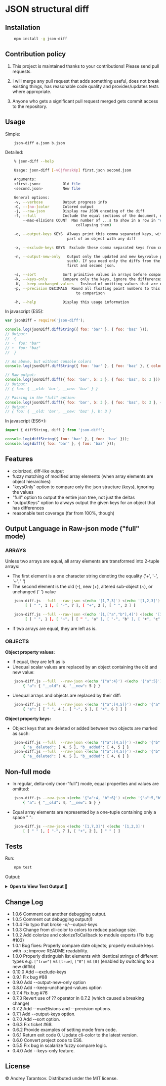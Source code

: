 # JSON structural diff

## Installation

```sh
    npm install -g json-diff
```

## Contribution policy

1. This project is maintained thanks to your contributions! Please send pull requests.

2. I will merge any pull request that adds something useful, does not break existing things, has reasonable code quality and provides/updates tests where appropriate.

3. Anyone who gets a significant pull request merged gets commit access to the repository.

## Usage

Simple:

```sh
    json-diff a.json b.json
```

Detailed:

```sh
    % json-diff --help

    Usage: json-diff [-vCjfonskKp] first.json second.json

    Arguments:
    <first.json>          Old file
    <second.json>         New file

    General options:
    -v, --verbose         Output progress info
    -C, --[no-]color      Colored output
    -j, --raw-json        Display raw JSON encoding of the diff
    -f, --full            Include the equal sections of the document, not just the deltas
        --max-elisions COUNT  Max number of ...s to show in a row in "deltas" mode (before
                                collapsing them)

    -o, --output-keys KEYS  Always print this comma separated keys, with their value, if they are
                            part of an object with any diff

    -x, --exclude-keys KEYS  Exclude these comma separated keys from comparison on both files

    -n, --output-new-only   Output only the updated and new key/value pairs (without marking them as
                            such). If you need only the diffs from the old file, just exchange the
                            first and second json.

    -s, --sort            Sort primitive values in arrays before comparing
    -k, --keys-only       Compare only the keys, ignore the differences in values
    -K, --keep-unchanged-values   Instead of omitting values that are equal, output them as they are
    -p, --precision DECIMALS  Round all floating point numbers to this number of decimal places prior
                                to comparison

    -h, --help            Display this usage information
```

In javascript (ES5):

```js
var jsonDiff = require('json-diff');

console.log(jsonDiff.diffString({ foo: 'bar' }, { foo: 'baz' }));
// Output:
//  {
// -  foo: "bar"
// +  foo: "baz"
//  }

// As above, but without console colors
console.log(jsonDiff.diffString({ foo: 'bar' }, { foo: 'baz' }, { color: false }));

// Raw output:
console.log(jsonDiff.diff({ foo: 'bar', b: 3 }, { foo: 'baz', b: 3 }));
// Output:
// { foo: { __old: 'bar', __new: 'baz' } }

// Passing in the "full" option:
console.log(jsonDiff.diff({ foo: 'bar', b: 3 }, { foo: 'baz', b: 3 }, { full: true }));
// Output:
// { foo: { __old: 'bar', __new: 'baz' }, b: 3 }
```

In javascript (ES6+):

```js
import { diffString, diff } from 'json-diff';

console.log(diffString({ foo: 'bar' }, { foo: 'baz' }));
console.log(diff({ foo: 'bar' }, { foo: 'baz' }));
```

## Features

- colorized, diff-like output
- fuzzy matching of modified array elements (when array elements are object hierarchies)
- "keysOnly" option to compare only the json structure (keys), ignoring the values
- "full" option to output the entire json tree, not just the deltas
- "outputKeys" option to always output the given keys for an object that has differences
- reasonable test coverage (far from 100%, though)

## Output Language in Raw-json mode ("full" mode)

### ARRAYS

Unless two arrays are equal, all array elements are transformed into 2-tuple arrays:

- The first element is a one character string denoting the equality ('+', '-', '~', ' ')
- The second element is the old (-), new (+), altered sub-object (~), or unchanged (' ') value

```sh
    json-diff.js --full --raw-json <(echo '[1,7,3]') <(echo '[1,2,3]')
         [ [ " ", 1 ], [ "-", 7 ], [ "+", 2 ], [ " ", 3 ] ]
```

```sh
    json-diff.js --full --raw-json <(echo '[1,["a","b"],4]') <(echo '[1,["a","c"],4]')
         [ [ " ", 1 ], [ "~", [ [ " ", "a" ], [ "-", "b" ], [ "+", "c" ] ] ], [ " ", 4 ] ]
```

- If two arrays are equal, they are left as is.

### OBJECTS

**Object property values:**

- If equal, they are left as is
- Unequal scalar values are replaced by an object containing the old and new value:

```sh
    json-diff.js --full  --raw-json <(echo '{"a":4}') <(echo '{"a":5}')
        { "a": { "__old": 4, "__new": 5 } }
```

- Unequal arrays and objects are replaced by their diff:

```sh
    json-diff.js --full  --raw-json <(echo '{"a":[4,5]}') <(echo '{"a":[4,6]}')
        { "a": [ [ " ", 4 ], [ "-", 5 ], [ "+", 6 ] ] }
```

**Object property keys:**

- Object keys that are deleted or added between two objects are marked as such:

```sh
    json-diff.js --full  --raw-json <(echo '{"a":[4,5]}') <(echo '{"b":[4,5]}')
        { "a__deleted": [ 4, 5 ], "b__added": [ 4, 5 ] }
    json-diff.js --full  --raw-json <(echo '{"a":[4,5]}') <(echo '{"b":[4,6]}')
        { "a__deleted": [ 4, 5 ], "b__added": [ 4, 6 ] }
```

## Non-full mode

- In regular, delta-only (non-"full") mode, equal properties and values are omitted:

```sh
    json-diff.js --raw-json <(echo '{"a":4, "b":6}') <(echo '{"a":5,"b":6}')
        { "a": { "__old": 4, "__new": 5 } }
```

- Equal array elements are represented by a one-tuple containing only a space " ":

```sh
    json-diff.js --raw-json <(echo '[1,7,3]') <(echo '[1,2,3]')
        [ [ " " ], [ "-", 7 ], [ "+", 2 ], [ " " ] ]
```

## Tests

Run:

```sh
    npm test
```

Output:
<details>
  <summary><b> Open to View Test Output 🔽 </b></summary>

    json-diff@0.5.3 test
    coffee -c test; mocha test/*.js

  colorizeToArray
    ✔ should return ' <value>' for a scalar value
    ✔ should return ' <value>' for 'null' value
    ✔ should return ' <value>' for 'false' value
    ✔ should return '-<old value>', '+<new value>' for a scalar diff
    ✔ should return '-<old value>', '+<new value>' for 'null' and 'false' diff
    ✔ should return '-<removed key>: <removed value>' for an object diff with a removed key
    ✔ should return '+<added key>: <added value>' for an object diff with an added key
    ✔ should return '+<added key>: <added value>' for an object diff with an added key with 'null' value
    ✔ should return '+<added key>: <added value>' for an object diff with an added key with 'false' value
    ✔ should return '+<added key>: <added stringified value>' for an object diff with an added key and a non-scalar value
    ✔ should return ' <modified key>: <colorized diff>' for an object diff with a modified key
    ✔ should return '+<inserted item>' for an array diff
    ✔ should return '-<deleted item>' for an array diff
    ✔ should handle an array diff with subobject diff
    ✔ should collapse long sequences of identical subobjects into one '...'

  colorize
    ✔ should return a string with ANSI escapes
    ✔ should return a string without ANSI escapes on { color: false }

  diff
    with simple scalar values
      ✔ should return undefined for two identical numbers
      ✔ should return undefined for two identical strings
      ✔ should return { __old: <old value>, __new: <new value> } object for two different numbers
    with objects
      ✔ should return undefined for two empty objects
      ✔ should return undefined for two objects with identical contents
      ✔ should return undefined for two object hierarchies with identical contents
      ✔ should return { <key>__deleted: <old value> } when the second object is missing a key
      ✔ should return { <key>__added: <new value> } when the first object is missing a key
      ✔ should return { <key>: { __old: <old value>, __new: <new value> } } for two objects with different scalar values for a key
      ✔ should return { <key>: <diff> } with a recursive diff for two objects with different values for a key
    with arrays of scalars
      ✔ should return undefined for two arrays with identical contents
      ✔ should return [..., ['-', <removed item>], ...] for two arrays when the second array is missing a value
      ✔ should return [..., ['+', <added item>], ...] for two arrays when the second one has an extra value
      ✔ should return [..., ['+', <added item>]] for two arrays when the second one has an extra value at the end (edge case test)
    with arrays of objects
      ✔ should return undefined for two arrays with identical contents
      ✔ should return undefined for two arrays with identical, empty object contents
      ✔ should return undefined for two arrays with identical, empty array contents
      ✔ should return undefined for two arrays with identical array contents including 'null'
      ✔ should return undefined for two arrays with identical, repeated contents
      ✔ should return [..., ['-', <removed item>], ...] for two arrays when the second array is missing a value
      ✔ should return [..., ['+', <added item>], ...] for two arrays when the second array has an extra value
      ✔ should return [['+', <added item>], ..., ['+', <added item>]] for two arrays containing objects of 3 or more properties when the second array has extra values (fixes issue #57)
      ✔ should return [..., ['+', <added item>], ...] for two arrays when the second array has a new but nearly identical object added
      ✔ should return [..., ['~', <diff>], ...] for two arrays when an item has been modified
    with reported bugs
      ✔ should handle type mismatch during scalarize
      ✔ should handle mixed scalars and non-scalars in scalarize

  diff({sort: true})
    with arrays
      ✔ should return undefined for two arrays with the same contents in different order

  diff({keepUnchangedValues: true})
    with nested object
      ✔ should return partial object with modified and unmodified elements in the edited scope

  diff({full: true})
    with simple scalar values
      ✔ should return the number for two identical numbers
      ✔ should return the string for two identical strings
      ✔ should return { __old: <old value>, __new: <new value> } object for two different numbers
    with objects
      ✔ should return an empty object for two empty objects
      ✔ should return the object for two objects with identical contents
      ✔ should return the object for two object hierarchies with identical contents
      ✔ should return { <key>__deleted: <old value>, <remaining properties>} when the second object is missing a key
      ✔ should return { <key>__added: <new value>, <remaining properties> } when the first object is missing a key
      ✔ should return { <key>: { __old: <old value>, __new: <new value> } } for two objects with different scalar values for a key
      ✔ should return { <key>: <diff>, <equal properties> } with a recursive diff for two objects with different values for a key
      ✔ should return { <key>: <diff>, <equal properties> } with a recursive diff for two objects with different values for a key
    with arrays of scalars
      ✔ should return an array showing no changes for any element for two arrays with identical contents
      ✔ should return [[' ', <unchanged item>], ['-', <removed item>], [' ', <unchanged item>]] for two arrays when the second array is missing a value
      ✔ should return [' ', <unchanged item>], ['+', <added item>], [' ', <unchanged item>]] for two arrays when the second one has an extra value
      ✔ should return [' ', <unchanged item>s], ['+', <added item>]] for two arrays when the second one has an extra value at the end (edge case test)
    with arrays of objects
      ✔ should return an array of unchanged elements for two arrays with identical contents
      ✔ should return an array with an unchanged element for two arrays with identical, empty object contents
      ✔ should return an array with an unchanged element for two arrays with identical, empty array contents
      ✔ should return an array of unchanged elements for two arrays with identical array contents including 'null'
      ✔ should return an array of unchanged elements for two arrays with identical, repeated contents
      ✔ should return [[' ', <unchanged item>], ['-', <removed item>], [' ', <unchanged item>]] for two arrays when the second array is missing a value
      ✔ should return [[' ', <unchanged item>], ['+', <added item>], [' ', <unchanged item>]] for two arrays when the second array has an extra value
      ✔ should return [[' ', <unchanged item>], ['+', <added item>], [' ', <unchanged item>]] for two arrays when the second array has a new but nearly identical object added
      ✔ should return [[' ', <unchanged item>], ['~', <diff>], [' ', <unchanged item>]] for two arrays when an item has been modified

  diff({ outputKeys: foo,bar }
    ✔ should return keys foo and bar although they have no changes
    ✔ should return keys foo (with addition) and bar (with no changes) 
    ✔ should return keys foo and bar (with addition) 
    ✔ should return nothing as the entire object is equal, no matter that show keys has some of them
    ✔ should return the keys of an entire object although it has no changes 

  diff({keysOnly: true})
    with simple scalar values
      ✔ should return undefined for two identical numbers
      ✔ should return undefined for two identical strings
      ✔ should return undefined object for two different numbers
    with objects
      ✔ should return undefined for two empty objects
      ✔ should return undefined for two objects with identical contents
      ✔ should return undefined for two object hierarchies with identical contents
      ✔ should return { <key>__deleted: <old value> } when the second object is missing a key
      ✔ should return { <key>__added: <new value> } when the first object is missing a key
      ✔ should return undefined for two objects with different scalar values for a key
      ✔ should return undefined with a recursive diff for two objects with different values for a key
      ✔ should return { <key>: <diff> } with a recursive diff when second object is missing a key and two objects with different values for a key
    with arrays of scalars
      ✔ should return undefined for two arrays with identical contents
      ✔ should return undefined for two arrays with when an item has been modified
      ✔ should return [..., ['-', <removed item>], ...] for two arrays when the second array is missing a value
      ✔ should return [..., ['+', <added item>], ...] for two arrays when the second one has an extra value
      ✔ should return [..., ['+', <added item>]] for two arrays when the second one has an extra value at the end (edge case test)
    with arrays of objects
      ✔ should return undefined for two arrays with identical contents
      ✔ should return undefined for two arrays with identical, empty object contents
      ✔ should return undefined for two arrays with identical, empty array contents
      ✔ should return undefined for two arrays with identical, repeated contents
      ✔ should return [..., ['-', <removed item>], ...] for two arrays when the second array is missing a value
      ✔ should return [..., ['+', <added item>], ...] for two arrays when the second array has an extra value
      ✔ should return [..., ['~', <diff>], ...] for two arrays when an item has been modified

  diffString
    ✔ should produce the expected result for the example JSON files
    ✔ should produce the expected result for the example JSON files with precision set to 1
    ✔ should produce the expected colored result for the example JSON files
    ✔ return an empty string when no diff found

  diff({ outputNewOnly: true }
    ✔ should return only new diffs (added)
    ✔ should return only new diffs (changed)
    ✔ should return only new diffs (deleted)
    ✔ should return only old diffs - exchanged first and second json (added)
    ✔ should return only old diffs - exchanged first and second json (changed)
    ✔ should return only old diffs - exchanged first and second json (deleted)


  107 passing (74ms)
</details>

## Change Log
- 1.0.6 Comment out another debugging output.
- 1.0.5 Comment out debugging output(!)
- 1.0.4 Fix typo that broke -o/--output-keys
- 1.0.3 Change from cli-color to colors to reduce package size.
- 1.0.2 Add colorize and colorizeToCallback to module exports (Fix bug #103)
- 1.0.1 Bug fixes: Properly compare date objects; properly exclude keys with -x; improve README readability.
- 1.0.0 Properly distinguish list elements with identical strings of different types e.g. `["true"]` vs `[true]`, `["0"]` vs `[0]` (enabled by switching to a new difflib)
- 0.10.0 Add --exclude-keys
- 0.9.1 Fix bug #88
- 0.9.0 Add --output-new-only option
- 0.8.0 Add --keep-unchanged-values option
- 0.7.4 Fix bug #76
- 0.7.3 Revert use of ?? operator in 0.7.2 (which caused a breaking change)
- 0.7.2 Add --maxElisions and --precision options.
- 0.7.1 Add --output-keys option.
- 0.7.0 Add --sort option.
- 0.6.3 Fix ticket #68.
- 0.6.2 Provide examples of setting mode from code.
- 0.6.1 Return exit code 0. Update cli-color to the latest version.
- 0.6.0 Convert project code to ES6.
- 0.5.5 Fix bug in scalarize fuzzy compare logic.
- 0.4.0 Add --keys-only feature.

## License

© Andrey Tarantsov. Distributed under the MIT license.
